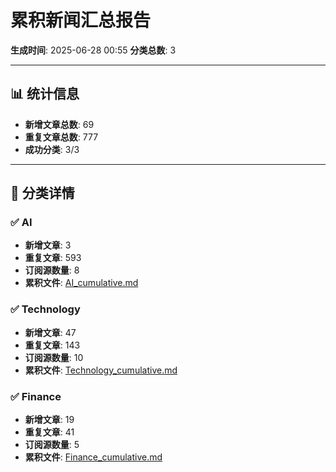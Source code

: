 # 累积新闻汇总报告

**生成时间**: 2025-06-28 00:55
**分类总数**: 3

---

## 📊 统计信息

- **新增文章总数**: 69
- **重复文章总数**: 777
- **成功分类**: 3/3

---

## 📂 分类详情

### ✅ AI
- **新增文章**: 3
- **重复文章**: 593
- **订阅源数量**: 8
- **累积文件**: [AI_cumulative.md](./AI_cumulative.md)

### ✅ Technology
- **新增文章**: 47
- **重复文章**: 143
- **订阅源数量**: 10
- **累积文件**: [Technology_cumulative.md](./Technology_cumulative.md)

### ✅ Finance
- **新增文章**: 19
- **重复文章**: 41
- **订阅源数量**: 5
- **累积文件**: [Finance_cumulative.md](./Finance_cumulative.md)
